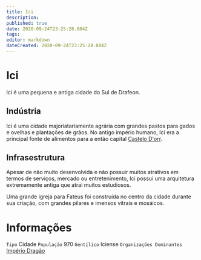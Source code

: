 ```yaml
---
title: Ici
description: 
published: true
date: 2020-09-24T23:25:28.804Z
tags: 
editor: markdown
dateCreated: 2020-09-24T23:25:28.804Z
---
```


# Ici
Ici é uma pequena e antiga cidade do Sul de Drafeon.

## Indústria
Ici é uma cidade majoriatariamente agrária com grandes pastos para gados e ovelhas e plantações de grãos. No antigo império humano, Ici era a principal fonte de alimentos para a então capital [Castelo D'orr](/lugares/plano-material/drafeon/sul-de-drafeon/castelo-dorr).

## Infrasestrutura
Apesar de não muito desenvolvida e não possuir muitos atrativos em termos de serviços, mercado ou entretenimento, Ici possui uma arquitetura extremamente antiga que atrai muitos estudiosos.

Uma grande igreja para Fateus foi construída no centro da cidade durante sua criação, com grandes pilares e imensos vitrais e mosáicos.

# Informações
`Tipo` Cidade
`População` 970
`Gentílico` Iciense
`Organizações Dominantes` [Império Dragão](/faccoes/nacoes/imperio-dragao#imperio-dragao)